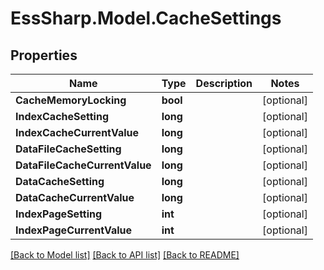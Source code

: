 # EssSharp.Model.CacheSettings

## Properties

Name | Type | Description | Notes
------------ | ------------- | ------------- | -------------
**CacheMemoryLocking** | **bool** |  | [optional] 
**IndexCacheSetting** | **long** |  | [optional] 
**IndexCacheCurrentValue** | **long** |  | [optional] 
**DataFileCacheSetting** | **long** |  | [optional] 
**DataFileCacheCurrentValue** | **long** |  | [optional] 
**DataCacheSetting** | **long** |  | [optional] 
**DataCacheCurrentValue** | **long** |  | [optional] 
**IndexPageSetting** | **int** |  | [optional] 
**IndexPageCurrentValue** | **int** |  | [optional] 

[[Back to Model list]](../README.md#documentation-for-models) [[Back to API list]](../README.md#documentation-for-api-endpoints) [[Back to README]](../README.md)

